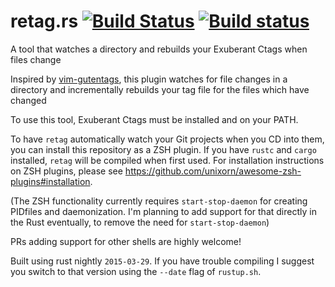 # retag.rs [![Build Status](https://travis-ci.org/maurizi/retag.rs.svg?branch=master)](https://travis-ci.org/maurizi/retag.rs) [![Build status](https://ci.appveyor.com/api/projects/status/qxl5t5bjh5qi3c05/branch/master?svg=true)](https://ci.appveyor.com/project/maurizi/retag-rs/branch/master)
A tool that watches a directory and rebuilds your Exuberant Ctags when files change

Inspired by [vim-gutentags](https://github.com/ludovicchabant/vim-gutentags), this plugin watches for file changes in a directory and incrementally rebuilds your tag file for the files which have changed

To use this tool, Exuberant Ctags must be installed and on your PATH.

To have `retag` automatically watch your Git projects when you CD into them, you can install this repository as a ZSH plugin.
If you have `rustc` and `cargo` installed, `retag` will be compiled when first used.
For installation instructions on ZSH plugins, please see https://github.com/unixorn/awesome-zsh-plugins#installation.

(The ZSH functionality currently requires `start-stop-daemon` for creating PIDfiles and daemonization.  I'm planning to add support for that directly in the Rust eventually, to remove the need for `start-stop-daemon`)

PRs adding support for other shells are highly welcome!

Built using rust nightly `2015-03-29`.  If you have trouble compiling I suggest you switch to that version using the `--date` flag of `rustup.sh`.
